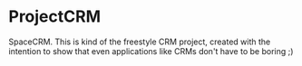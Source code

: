 # ProjectCRM
SpaceCRM.
This is kind of the freestyle CRM project, created with the intention to show that even applications like CRMs don't have to be boring ;)
